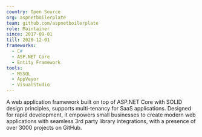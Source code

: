 ```yaml
---
country: Open Source
org: aspnetboilerplate
team: github.com/aspnetboilerplate
role: Maintainer
since: 2017-09-01
till: 2020-12-01
frameworks:
  - C#
  - ASP.NET Core
  - Entity Framework
tools:
  - MSSQL
  - AppVeyor
  - VisualStudio
---
```


A web application framework built on top of ASP.NET Core with SOLID design principles, supports multi-tenancy for SaaS applications. Designed for rapid development, it empowers small businesses to
create modern web applications with seamless 3rd party library integrations, with a presence of over 3000 projects on GitHub.